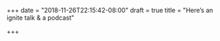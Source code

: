 +++
date = "2018-11-26T22:15:42-08:00"
draft = true
title = "Here’s an ignite talk & a podcast"

+++
